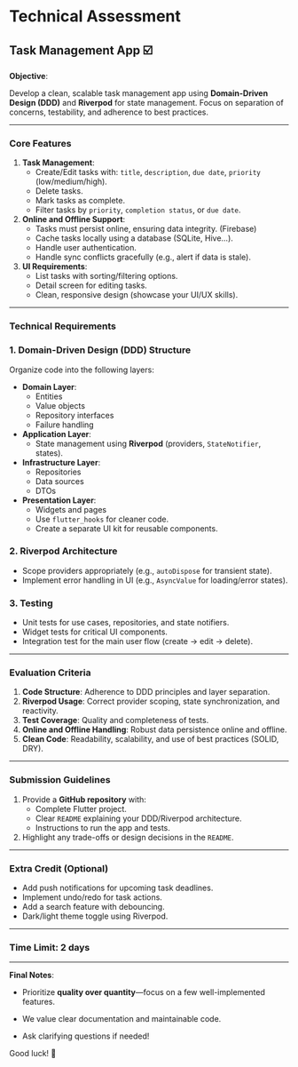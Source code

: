# Technical Assessment

## Task Management App ☑️

**Objective**:

Develop a clean, scalable task management app using **Domain-Driven Design (DDD)** and **Riverpod** for state management. Focus on separation of concerns, testability, and adherence to best practices.

---

### **Core Features**

1. **Task Management**:
    - Create/Edit tasks with: `title`, `description`, `due date`, `priority` (low/medium/high).
    - Delete tasks.
    - Mark tasks as complete.
    - Filter tasks by `priority`, `completion status`, or `due date`.
2. **Online and Offline Support**:
    - Tasks must persist online, ensuring data integrity. (Firebase)
    - Cache tasks locally using a database (SQLite, Hive…).
    - Handle user authentication.
    - Handle sync conflicts gracefully (e.g., alert if data is stale).
3. **UI Requirements**:
    - List tasks with sorting/filtering options.
    - Detail screen for editing tasks.
    - Clean, responsive design (showcase your UI/UX skills).

---

### **Technical Requirements**

### **1. Domain-Driven Design (DDD) Structure**

Organize code into the following layers:

- **Domain Layer**:
    - Entities
    - Value objects
    - Repository interfaces
    - Failure handling
- **Application Layer**:
    - State management using **Riverpod** (providers, `StateNotifier`, states).
- **Infrastructure Layer**:
    - Repositories
    - Data sources
    - DTOs
- **Presentation Layer**:
    - Widgets and pages
    - Use `flutter_hooks` for cleaner code.
    - Create a separate UI kit for reusable components.

### **2. Riverpod Architecture**

- Scope providers appropriately (e.g., `autoDispose` for transient state).
- Implement error handling in UI (e.g., `AsyncValue` for loading/error states).

### **3. Testing**

- Unit tests for use cases, repositories, and state notifiers.
- Widget tests for critical UI components.
- Integration test for the main user flow (create → edit → delete).

---

### **Evaluation Criteria**

1. **Code Structure**: Adherence to DDD principles and layer separation.
2. **Riverpod Usage**: Correct provider scoping, state synchronization, and reactivity.
3. **Test Coverage**: Quality and completeness of tests.
4. **Online and Offline Handling**: Robust data persistence online and offline.
5. **Clean Code**: Readability, scalability, and use of best practices (SOLID, DRY).

---

### **Submission Guidelines**

1. Provide a **GitHub repository** with:
    - Complete Flutter project.
    - Clear `README` explaining your DDD/Riverpod architecture.
    - Instructions to run the app and tests.
2. Highlight any trade-offs or design decisions in the `README`.

---

### **Extra Credit (Optional)**

- Add push notifications for upcoming task deadlines.
- Implement undo/redo for task actions.
- Add a search feature with debouncing.
- Dark/light theme toggle using Riverpod.

---

### **Time Limit**: 2 days

---

**Final Notes**:

- Prioritize **quality over quantity**—focus on a few well-implemented features.

- We value clear documentation and maintainable code.

- Ask clarifying questions if needed!

Good luck! 🚀